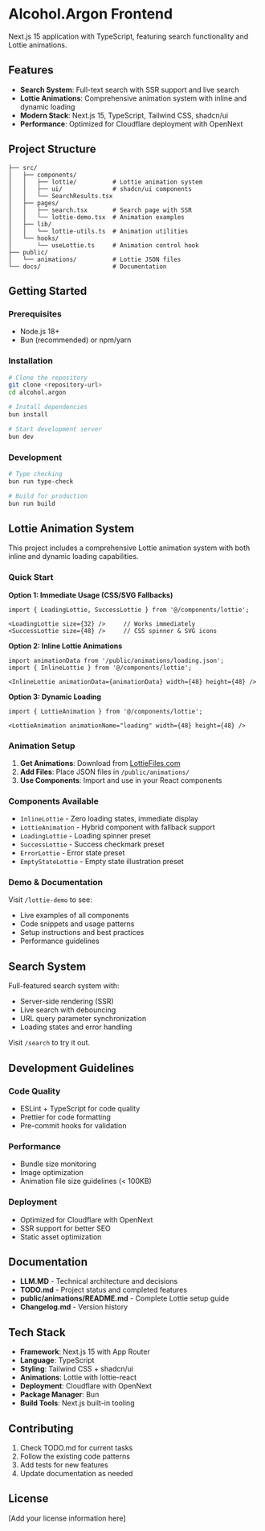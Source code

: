 # Alcohol.Argon Frontend

Next.js 15 application with TypeScript, featuring search functionality and Lottie animations.

## Features

- **Search System**: Full-text search with SSR support and live search
- **Lottie Animations**: Comprehensive animation system with inline and dynamic loading
- **Modern Stack**: Next.js 15, TypeScript, Tailwind CSS, shadcn/ui
- **Performance**: Optimized for Cloudflare deployment with OpenNext

## Project Structure

```
├── src/
│   ├── components/
│   │   ├── lottie/          # Lottie animation system
│   │   ├── ui/              # shadcn/ui components
│   │   └── SearchResults.tsx
│   ├── pages/
│   │   ├── search.tsx       # Search page with SSR
│   │   └── lottie-demo.tsx  # Animation examples
│   ├── lib/
│   │   └── lottie-utils.ts  # Animation utilities
│   └── hooks/
│       └── useLottie.ts     # Animation control hook
├── public/
│   └── animations/          # Lottie JSON files
└── docs/                    # Documentation
```

## Getting Started

### Prerequisites
- Node.js 18+
- Bun (recommended) or npm/yarn

### Installation

```bash
# Clone the repository
git clone <repository-url>
cd alcohol.argon

# Install dependencies
bun install

# Start development server
bun dev
```

### Development

```bash
# Type checking
bun run type-check

# Build for production
bun run build
```

## Lottie Animation System

This project includes a comprehensive Lottie animation system with both inline and dynamic loading capabilities.

### Quick Start

**Option 1: Immediate Usage (CSS/SVG Fallbacks)**
```tsx
import { LoadingLottie, SuccessLottie } from '@/components/lottie';

<LoadingLottie size={32} />     // Works immediately
<SuccessLottie size={48} />     // CSS spinner & SVG icons
```

**Option 2: Inline Lottie Animations**
```tsx
import animationData from '/public/animations/loading.json';
import { InlineLottie } from '@/components/lottie';

<InlineLottie animationData={animationData} width={48} height={48} />
```

**Option 3: Dynamic Loading**
```tsx
import { LottieAnimation } from '@/components/lottie';

<LottieAnimation animationName="loading" width={48} height={48} />
```

### Animation Setup

1. **Get Animations**: Download from [LottieFiles.com](https://lottiefiles.com/featured)
2. **Add Files**: Place JSON files in `/public/animations/`
3. **Use Components**: Import and use in your React components

### Components Available

- `InlineLottie` - Zero loading states, immediate display
- `LottieAnimation` - Hybrid component with fallback support
- `LoadingLottie` - Loading spinner preset
- `SuccessLottie` - Success checkmark preset
- `ErrorLottie` - Error state preset
- `EmptyStateLottie` - Empty state illustration preset

### Demo & Documentation

Visit `/lottie-demo` to see:
- Live examples of all components
- Code snippets and usage patterns
- Setup instructions and best practices
- Performance guidelines

## Search System

Full-featured search system with:
- Server-side rendering (SSR)
- Live search with debouncing
- URL query parameter synchronization
- Loading states and error handling

Visit `/search` to try it out.

## Development Guidelines

### Code Quality
- ESLint + TypeScript for code quality
- Prettier for code formatting
- Pre-commit hooks for validation

### Performance
- Bundle size monitoring
- Image optimization
- Animation file size guidelines (< 100KB)

### Deployment
- Optimized for Cloudflare with OpenNext
- SSR support for better SEO
- Static asset optimization

## Documentation

- **LLM.MD** - Technical architecture and decisions
- **TODO.md** - Project status and completed features
- **public/animations/README.md** - Complete Lottie setup guide
- **Changelog.md** - Version history

## Tech Stack

- **Framework**: Next.js 15 with App Router
- **Language**: TypeScript
- **Styling**: Tailwind CSS + shadcn/ui
- **Animations**: Lottie with lottie-react
- **Deployment**: Cloudflare with OpenNext
- **Package Manager**: Bun
- **Build Tools**: Next.js built-in tooling

## Contributing

1. Check TODO.md for current tasks
2. Follow the existing code patterns
3. Add tests for new features
4. Update documentation as needed

## License

[Add your license information here] 